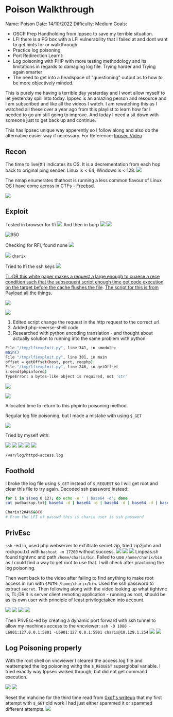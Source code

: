 # Poison Walkthrough
Name: Poison
Date:  14/10/2022
Difficulty:  Medium
Goals: 
- OSCP Prep Handholding from Ippsec to save my terrible situation. 
- LFI there is a PG box with a LFI vulnerability that I failed at and dont want to get hints for or walkthrough
- Practice log poisoning 
- Port Redirection
Learnt:
- Log poisoning with PHP with more testing methodology and its limitations in regards to damaging log file. Trying harder and Trying again smarter
- The need to get into a headspace of "questioning" output as to how to be more objectively minded.  
 
This is purely me having a terrible day yesterday and I wont allow myself to let yesterday spill into today. Ippsec is an amazing person and resource and I am subscribed and like all the videos I watch. I am rewatching this as I watched all these over a year ago from this playlist to learn how far I needed to go am still going to improve. And today I need a sit down with someone just to get back up and continue. 

This has Ippsec unique way apperently so I follow along and also do the alternative easier way if necessary. For Reference: [Ippsec Video](https://www.youtube.com/watch?v=rs4zEwONzzk)

## Recon

The time to live(ttl) indicates its OS. It is a decrementation from each hop back to original ping sender. Linux is < 64, Windows is < 128.
![](ping.png)

The nmap enumerates thathost is running a less common flavour of Linux OS I have come across in CTFs - [Freebsd](https://en.wikipedia.org/wiki/FreeBSD). 

![](noskips.png)

## Exploit

Tested in browser for lfi
![](testingbrowsedotphp.png)
And then in burp
![](testinburppng.png)
![](index-php-burp-lfi.png)

![950](filtertoexilphp.png)

Checking for RFI, found none
![](norfi.png)


![](lfipasswd.png)
`charix` 

Tried to lfi the ssh keys
![](charix-no-reading-perms-for-sshkeys.png)

[TL;DR this white paper makes a request a large enough to cuaese a rece condition such that the subsequent script enough time get code execution on the target before the cache flushes the file](https://insomniasec.com/downloads/publications/LFI%20With%20PHPInfo%20Assistance.pdf). [The script for this is from Payload all the things](https://raw.githubusercontent.com/swisskyrepo/PayloadsAllTheThings/master/File%20Inclusion/phpinfolfi.py).

![](templateforphpinfo.png)

![](badfileonthephpinfopage.png)

1. Edited script change the request in the http request to the correct url. 
1. Added php-reverse-shell code
1. Researched with python encoding translation - and thought about actually solution to running into the same problem with python

```bash
File "/tmp/lfiexploit.py", line 341, in <module>
main()
File "/tmp/lfiexploit.py", line 301, in main
offset = getOffset(host, port, reqphp)
File "/tmp/lfiexploit.py", line 246, in getOffset
s.send(phpinforeq)
TypeError: a bytes-like object is required, not 'str'
```

![](uname-poison-cmd-web.png)

![](listfilesformorefiles.png)

Allocated time to return to this phpinfo poisoning method. 

Regular log file poisoning, but I made a mistake with using `$_GET`

![](freebsdloglocal.png)

Tried by myself with:

![](submitinglocallog.png)
![](anypagedoesnotmatter.png)
![](itdoesendupinthelogfile.png)
![](superglobalgetcmd.png)
![](systemexecuted.png)

`/var/log/httpd-access.log`

## Foothold

I broke the log file using `$_GET` instead of `$_REQUEST` so I will get root and clear this file to try again. Decoded ssh password instead:
```bash
for i in $(seq 0 12); do echo -n ' | base64 -d'; done
cat pwdbackup.txt| base64 -d | base64 -d | base64 -d | base64 -d | base64 -d | base64 -d | base64 -d | base64 -d | base64 -d | base64 -d | base64 -d | base64 -d | base64 -d

Charix!2#4%6&8(0 
# From the LFI of passwd this is charix user is ssh password 
```

## PrivEsc

`ssh` -ed in, used php webserver to exfiltrate secret.zip, tried zip2john and rockyou.txt with `hashcat -m 17200` without success. 
![](phpexfil.png)
![](passwordlockedzipfile.png)
![](zip2johnoutput.png)
Linpeas.sh found tightvnc and path `/home/charix/bin`. Failed to use `/home/charix/bin`  as I could find a way to get root to use that. I will check after practicing the log poisoning.

Then went back to the video after failing to find anything to make root access in run with `$PATH:/home/charix/bin`. Used the ssh password to extract `secret`. Then following along with the video looking up what tightvnc is, TL;DR it is server client remoting application - running as root, should be as its own user with principle of least privilegetaken into account.

![](lp1.png)
![](rootprocess.png)
![](whatistightvnc.png)
![](netstatfortightvnc.png)

Then PrivEsc-ed by creating a dynamic port forward with ssh tunnel to allow my machines access to the vncviewer: `ssh -D 1080 -L6801:127.0.0.1:5801 -L6901:127.0.0.1:5901 charix@10.129.1.254`
![](vncviewer.png)
![](vncroot.png)

## Log Poisoning properly

With the root shell on vncviewer I cleared the access.log file and reattempted the log poisoning withg the `$_REQUEST` superglobal variable. I tried exactly way Ippsec walked through, but did not get command execution.

![](logfilepoisoning.png)
![](resetandfailed.png)

Reset the mahcine for the third time read from [0xdf's writeup](https://0xdf.gitlab.io/2018/09/08/htb-poison.html) that my first attempt with `$_GET` did work I had just either spammed it or spammed different attempts. 
![](logpoisoning.png)

